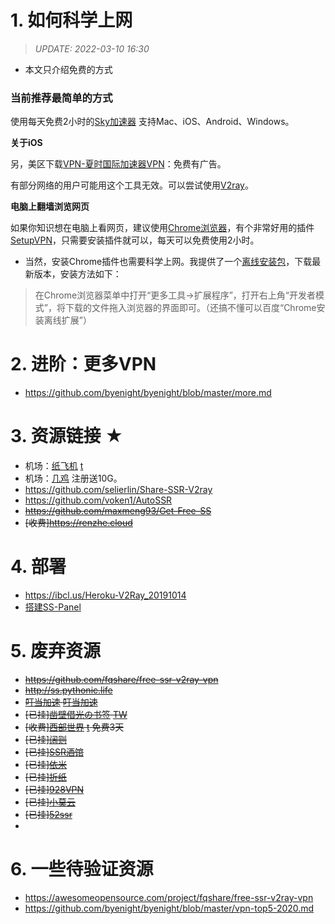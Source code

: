 # 1. 如何科学上网

> *UPDATE: 2022-03-10 16:30* 

- 本文只介绍免费的方式

### 当前推荐最简单的方式

使用每天免费2小时的[Sky加速器](https://d.wjsq.info)
  支持Mac、iOS、Android、Windows。
  
**关于iOS**

另，美区下载[VPN-夏时国际加速器VPN](https://apps.apple.com/uz/app/vpn-%E5%A4%8F%E6%97%B6%E5%9B%BD%E9%99%85%E5%8A%A0%E9%80%9F%E5%99%A8vpn/id1544742935)：免费有广告。

有部分网络的用户可能用这个工具无效。可以尝试使用[V2ray](https://github.com/byenight/byenight/blob/master/v2ray.md)。

**电脑上翻墙浏览网页**

如果你知识想在电脑上看网页，建议使用[Chrome浏览器](https://www.google.cn/chrome/)，有个非常好用的插件[SetupVPN](https://chrome.google.com/webstore/detail/oofgbpoabipfcfjapgnbbjjaenockbdp)，只需要安装插件就可以，每天可以免费使用2小时。

- 当然，安装Chrome插件也需要科学上网。我提供了一个[离线安装包](https://baseserver.io/sv/public/Chrome/)，下载最新版本，安装方法如下：

> 在Chrome浏览器菜单中打开“更多工具→扩展程序”，打开右上角“开发者模式”，将下载的文件拖入浏览器的界面即可。（还搞不懂可以百度“Chrome安装离线扩展”）

# 2. 进阶：更多VPN

- https://github.com/byenight/byenight/blob/master/more.md

# 3. 资源链接 ★

- 机场：[纸飞机](https://zfjvpn.gitbook.io/123) [t](https://t.me/zhifeijiss)
- 机场：[几鸡](https://b.luxury/waf/breU4QI4JBMyHj7C2) 注册送10G。
- https://github.com/selierlin/Share-SSR-V2ray
- https://github.com/voken1/AutoSSR
- ~~https://github.com/maxmeng93/Get-Free-SS~~
- ~~[收费]https://renzhe.cloud~~

# 4. 部署

- https://ibcl.us/Heroku-V2Ray_20191014
- [搭建SS-Panel](https://blog.ccswust.org/ss-panel)

# 5. 废弃资源

- ~~https://github.com/fqshare/free-ssr-v2ray-vpn~~
- ~~http://ss.pythonic.life~~
- ~~[叮当加速](https://www.ddjiasu.net) [叮当加速](https://www.ddjiasu.me)~~
- ~~[已挂][凿壁借光の书签](http://www.okss.xyz) [TW](https://twitter.com/zaobitouguang)~~
- ~~[收费][西部世界](https://sjssr.fun) [t](https://t.me/westworldss) 免费3天~~
- ~~[已挂][阔则](https://www.kuozir.com)~~
- ~~[已挂][SSR酒馆](https://ssr.pub)~~
- ~~[已挂][依米](https://pro.eimi.me)~~
- ~~[已挂][折纸](http://origamissr.com)~~
- ~~[已挂][928VPN](https://panel.928jsq.club)~~
- ~~[已挂][小莫云](http://javami.cn)~~
- ~~[已挂][52ssr](https://52ssr.cn)~~
- 
# 6. 一些待验证资源

- https://awesomeopensource.com/project/fqshare/free-ssr-v2ray-vpn
- https://github.com/byenight/byenight/blob/master/vpn-top5-2020.md

